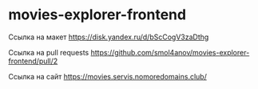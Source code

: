 # movies-explorer-frontend

Ссылка на макет https://disk.yandex.ru/d/bScCogV3zaDthg

Ссылка на pull requests https://github.com/smol4anov/movies-explorer-frontend/pull/2

Ссылка на сайт https://movies.servis.nomoredomains.club/

